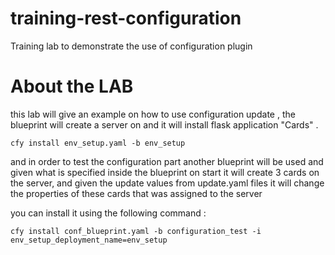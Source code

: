 # training-rest-configuration
Training lab to demonstrate the use of configuration plugin

# About the LAB
this lab will give an example on how to use configuration update , the blueprint will create a server on and it will install flask application "Cards" .

```
cfy install env_setup.yaml -b env_setup
```

and in order to test the configuration part another blueprint will be used and given what is specified inside the blueprint on start it will create 3 cards on the server, and given the update values from update.yaml files it will change the properties of these cards that was assigned to the server 

you can install it using the following command :

```
cfy install conf_blueprint.yaml -b configuration_test -i env_setup_deployment_name=env_setup
```
